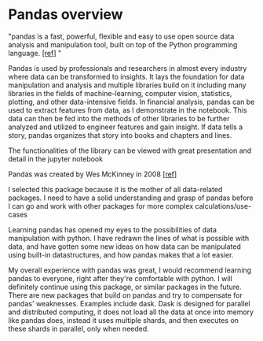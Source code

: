 <h1>Pandas overview</h1>
<p>"pandas is a fast, powerful, flexible and easy to use open source data analysis and manipulation tool,
built on top of the Python programming language.  <a href="https://pandas.pydata.org/">[ref]</a> "</p>
<p>Pandas is used by professionals and researchers in almost every industry where data can be transformed to insights. It lays the foundation for data manipulation and analysis and multiple libraries build on it including many libraries in the fields of machine-learning, computer vision, statistics, plotting, and other data-intensive fields. In financial analysis, pandas can be used to extract features from data, as I demonstrate in the notebook. This data can then be fed into the methods of other libraries to be further analyzed and utilized to engineer features and gain insight. If data tells a story, pandas organizes that story into books and chapters and lines.</p>
<p>The functionalities of the library can be viewed with great presentation and detail in the jupyter notebook</p>
<p>Pandas was created by Wes McKinney in 2008 <a href="https://www.google.com/url?sa=t&rct=j&q=&esrc=s&source=web&cd=&cad=rja&uact=8&ved=2ahUKEwjOjqvgu_SBAxXCvokEHWspD4AQFnoECCsQAw&url=https%3A%2F%2Fwww.w3schools.com%2Fpython%2Fpandas%2Fpandas_intro.asp&usg=AOvVaw27v771l9Il4_QFP13T15lb&opi=89978449">[ref]</a></p>
<p>I selected this package because it is the mother of all data-related packages. I need to have a solid understanding and grasp of pandas before I can go and work with other packages for more complex calculations/use-cases</p>
<p>Learning pandas has opened my eyes to the possibilities of data manipulation with python. I have redrawn the lines of what is possible with data, and have gotten some new ideas on how data can be manipulated using built-in datastructures, and how pandas makes that a lot easier.</p>
<p>My overall experience with pandas was great, I would recommend learning pandas to everyone, right after they're comfortable with python. I will definitely continue using this package, or similar packages in the future. There are new packages that build on pandas and try to compensate for pandas' weaknesses. Examples include dask. Dask is designed for parallel and distributed computing, it does not load all the data at once into memory like pandas does, instead it uses multiple shards, and then executes on these shards in parallel, only when needed. </p>
